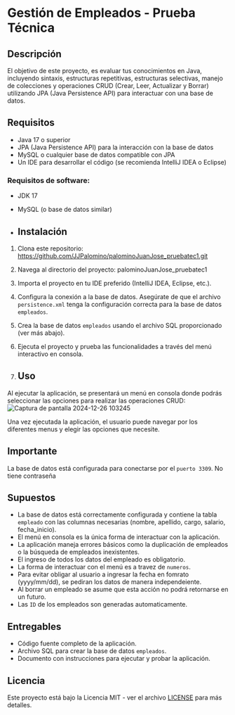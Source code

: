 # Gestión de Empleados - Prueba Técnica

## Descripción
El objetivo de este proyecto, es evaluar tus conocimientos en Java, incluyendo sintaxis, estructuras repetitivas, estructuras selectivas, manejo de colecciones y operaciones CRUD (Crear, Leer, Actualizar y Borrar)
utilizando JPA (Java Persistence API) para interactuar con una base de datos.

## Requisitos
- Java 17 o superior
- JPA (Java Persistence API) para la interacción con la base de datos
- MySQL o cualquier base de datos compatible con JPA
- Un IDE para desarrollar el código (se recomienda IntelliJ IDEA o Eclipse)

### Requisitos de software:
- JDK 17
- MySQL (o base de datos similar)

- ## Instalación
1. Clona este repositorio:  https://github.com/JJPalomino/palominoJuanJose_pruebatec1.git
2. Navega al directorio del proyecto: palominoJuanJose_pruebatec1
3. Importa el proyecto en tu IDE preferido (IntelliJ IDEA, Eclipse, etc.).
4. Configura la conexión a la base de datos. Asegúrate de que el archivo `persistence.xml` tenga la configuración correcta para la base de datos `empleados`.
5. Crea la base de datos `empleados` usando el archivo SQL proporcionado (ver más abajo).
6. Ejecuta el proyecto y prueba las funcionalidades a través del menú interactivo en consola.

7. ## Uso
Al ejecutar la aplicación, se presentará un menú en consola donde podrás seleccionar las opciones para realizar las operaciones CRUD:
![Captura de pantalla 2024-12-26 103245](https://github.com/user-attachments/assets/a7d9f8ba-5bb2-4575-a0c7-5f9b1859e6e7)

Una vez ejecutada la aplicación, el usuario puede navegar por los diferentes menus y elegir las opciones que necesite.

## Importante
La base de datos está configurada para conectarse por el `puerto 3309`.
No tiene contraseña

## Supuestos

- La base de datos está correctamente configurada y contiene la tabla `empleado` con las columnas necesarias (nombre, apellido, cargo, salario, fecha_inicio).
- El menú en consola es la única forma de interactuar con la aplicación.
- La aplicación maneja errores básicos como la duplicación de empleados o la búsqueda de empleados inexistentes.
- El ingreso de todos los datos del empleado es obligatorio.
- La forma de interactuar con el menú es a travez de `numeros`. 
- Para evitar obligar al usuario a ingresar la fecha en fomrato (yyyy/mm/dd), se pediran los datos de manera independeiente.
- Al borrar un empleado se asume que esta acción no podrá retornarse en un futuro.
- Las `ID` de los empleados son generadas automaticamente.

## Entregables
- Código fuente completo de la aplicación.
- Archivo SQL para crear la base de datos `empleados`.
- Documento con instrucciones para ejecutar y probar la aplicación.

## Licencia

Este proyecto está bajo la Licencia MIT - ver el archivo [LICENSE](LICENSE) para más detalles.
